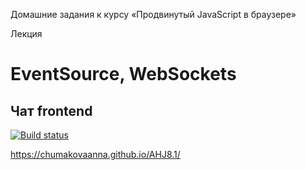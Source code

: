 Домашние задания к курсу «Продвинутый JavaScript в браузере»

Лекция 
# EventSource, WebSockets
## Чат frontend

[![Build status](https://ci.appveyor.com/api/projects/status/m8hdr3scv7qn8evu?svg=true)](https://ci.appveyor.com/project/ChumakovaAnna/ahj8-1)

https://chumakovaanna.github.io/AHJ8.1/
